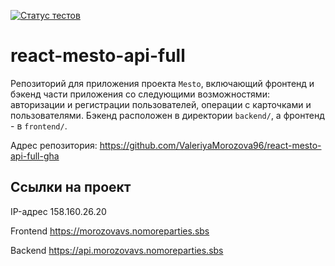 [![Статус тестов](../../actions/workflows/tests.yml/badge.svg)](../../actions/workflows/tests.yml)

# react-mesto-api-full
Репозиторий для приложения проекта `Mesto`, включающий фронтенд и бэкенд части приложения со следующими возможностями: авторизации и регистрации пользователей, операции с карточками и пользователями. Бэкенд расположен в директории `backend/`, а фронтенд - в `frontend/`. 

Адрес репозитория: https://github.com/ValeriyaMorozova96/react-mesto-api-full-gha

## Ссылки на проект

IP-адрес 158.160.26.20

Frontend https://morozovavs.nomoreparties.sbs

Backend https://api.morozovavs.nomoreparties.sbs
